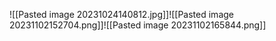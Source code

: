 ![[Pasted image 20231024140812.jpg]]![[Pasted image 20231102152704.png]]![[Pasted image 20231102165844.png]]